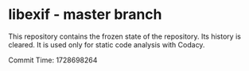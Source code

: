# libexif - master branch

This repository contains the frozen state of the repository.
Its history is cleared. It is used only for static code
analysis with Codacy.

Commit Time: 1728698264
